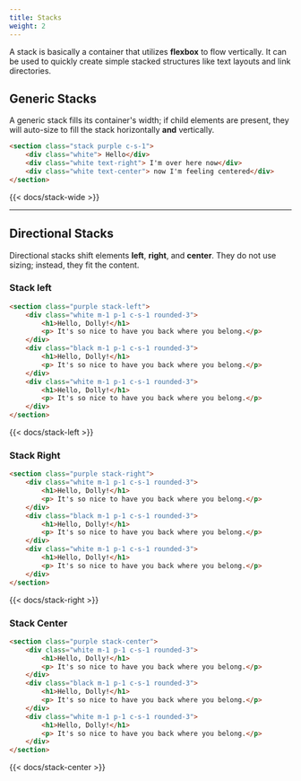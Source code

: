 ```yaml
---
title: Stacks
weight: 2
---
```


A stack is basically a container that utilizes **flexbox** to flow vertically. It can be used to quickly create simple stacked structures like text layouts and link directories. 

## Generic Stacks

A generic stack fills its container's width; if child elements are present, they will auto-size to fill the stack horizontally **and** vertically.


```html
<section class="stack purple c-s-1">
    <div class="white"> Hello</div>
    <div class="white text-right"> I'm over here now</div>
    <div class="white text-center"> now I'm feeling centered</div>
</section>
```

{{<  docs/stack-wide >}}

---

## Directional Stacks 

Directional stacks shift elements **left**, **right**, and **center**. They do not use sizing; instead, they fit the content.

### Stack left 

```html
<section class="purple stack-left">
    <div class="white m-1 p-1 c-s-1 rounded-3"> 
        <h1>Hello, Dolly!</h1>
        <p> It's so nice to have you back where you belong.</p>
    </div>
    <div class="black m-1 p-1 c-s-1 rounded-3"> 
        <h1>Hello, Dolly!</h1>
        <p> It's so nice to have you back where you belong.</p>
    </div>
    <div class="white m-1 p-1 c-s-1 rounded-3"> 
        <h1>Hello, Dolly!</h1>
        <p> It's so nice to have you back where you belong.</p>
    </div>
</section>
```

{{<  docs/stack-left >}}

### Stack Right

```html
<section class="purple stack-right">
    <div class="white m-1 p-1 c-s-1 rounded-3"> 
        <h1>Hello, Dolly!</h1>
        <p> It's so nice to have you back where you belong.</p>
    </div>
    <div class="black m-1 p-1 c-s-1 rounded-3"> 
        <h1>Hello, Dolly!</h1>
        <p> It's so nice to have you back where you belong.</p>
    </div>
    <div class="white m-1 p-1 c-s-1 rounded-3"> 
        <h1>Hello, Dolly!</h1>
        <p> It's so nice to have you back where you belong.</p>
    </div>
</section>
```

{{<  docs/stack-right >}}

### Stack Center 

```html
<section class="purple stack-center">
    <div class="white m-1 p-1 c-s-1 rounded-3"> 
        <h1>Hello, Dolly!</h1>
        <p> It's so nice to have you back where you belong.</p>
    </div>
    <div class="black m-1 p-1 c-s-1 rounded-3"> 
        <h1>Hello, Dolly!</h1>
        <p> It's so nice to have you back where you belong.</p>
    </div>
    <div class="white m-1 p-1 c-s-1 rounded-3"> 
        <h1>Hello, Dolly!</h1>
        <p> It's so nice to have you back where you belong.</p>
    </div>
</section>
```

{{<  docs/stack-center >}}

